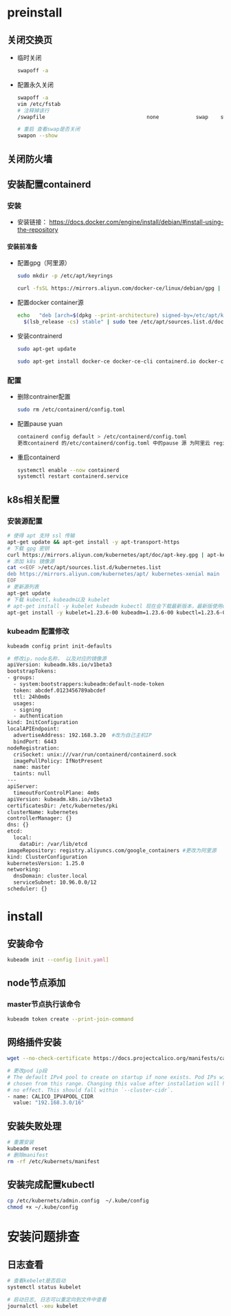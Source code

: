 # preinstall

## 关闭交换页

- 临时关闭

  ```bash
  swapoff -a
  ```

  

- 配置永久关闭

  ```bash
  swapoff -a
  vim /etc/fstab
  # 注释掉该行
  /swapfile                                 none            swap    sw              0       0
  
  # 重启 查看swap是否关闭
  swapon --show
  ```

  

## 关闭防火墙



## 安装配置containerd

### 安装

- 安装链接： https://docs.docker.com/engine/install/debian/#install-using-the-repository

#### 安装前准备

- 配置gpg（阿里源）

  ```bash
  sudo mkdir -p /etc/apt/keyrings
  
  curl -fsSL https://mirrors.aliyun.com/docker-ce/linux/debian/gpg |  sudo gpg --dearmor -o /etc/apt/keyrings/docker.gpg
  ```

  

- 配置docker container源

  ```bash
  echo   "deb [arch=$(dpkg --print-architecture) signed-by=/etc/apt/keyrings/docker.gpg] https://mirrors.tuna.tsinghua.edu.cn/docker-ce/linux/ubuntu \
    $(lsb_release -cs) stable" | sudo tee /etc/apt/sources.list.d/docker.list > /dev/null
  ```

- 安装contrainerd

  ```bash
  sudo apt-get update
  
  sudo apt-get install docker-ce docker-ce-cli containerd.io docker-compose-plugin
  ```

  

### 配置

- 删除contrainer配置

  ```bash
  sudo rm /etc/containerd/config.toml
  ```

- 配置pause yuan

  ```bash
  containerd config default > /etc/containerd/config.toml   
  更改containerd 的/etc/containerd/config.toml 中的pause 源 为阿里云 registry.aliyuncs.com/google_containers
  ```

- 重启containerd

  ```bash
  systemctl enable --now containerd
  systemctl restart containerd.service
  ```

  

## k8s相关配置

### 安装源配置

```bash
# 使得 apt 支持 ssl 传输
apt-get update && apt-get install -y apt-transport-https
# 下载 gpg 密钥
curl https://mirrors.aliyun.com/kubernetes/apt/doc/apt-key.gpg | apt-key add - 
# 添加 k8s 镜像源
cat <<EOF >/etc/apt/sources.list.d/kubernetes.list
deb https://mirrors.aliyun.com/kubernetes/apt/ kubernetes-xenial main
EOF
# 更新源列表
apt-get update
# 下载 kubectl，kubeadm以及 kubelet
# apt-get install -y kubelet kubeadm kubectl 现在会下载最新版本，最新版使用contained
apt-get install -y kubelet=1.23.6-00 kubeadm=1.23.6-00 kubectl=1.23.6-00
```



### kubeadm 配置修改

```bash
kubeadm config print init-defaults

# 修改ip，node名称， 以及对应的镜像源
apiVersion: kubeadm.k8s.io/v1beta3
bootstrapTokens:
- groups:
  - system:bootstrappers:kubeadm:default-node-token
  token: abcdef.0123456789abcdef
  ttl: 24h0m0s
  usages:
  - signing
  - authentication
kind: InitConfiguration
localAPIEndpoint:
  advertiseAddress: 192.168.3.20  #改为自己主机IP
  bindPort: 6443
nodeRegistration:
  criSocket: unix:///var/run/containerd/containerd.sock
  imagePullPolicy: IfNotPresent
  name: master
  taints: null
---
apiServer:
  timeoutForControlPlane: 4m0s
apiVersion: kubeadm.k8s.io/v1beta3
certificatesDir: /etc/kubernetes/pki
clusterName: kubernetes
controllerManager: {}
dns: {}
etcd:
  local:
    dataDir: /var/lib/etcd
imageRepository: registry.aliyuncs.com/google_containers #更改为阿里源
kind: ClusterConfiguration
kubernetesVersion: 1.25.0
networking:
  dnsDomain: cluster.local
  serviceSubnet: 10.96.0.0/12
scheduler: {}


```





# install

## 安装命令

```bash
kubeadm init --config [init.yaml]
```



## node节点添加

### master节点执行该命令

```bash
kubeadm token create --print-join-command
```



## 网络插件安装

```bash
wget --no-check-certificate https://docs.projectcalico.org/manifests/calico.yaml

# 更改pod ip段        
# The default IPv4 pool to create on startup if none exists. Pod IPs will be
# chosen from this range. Changing this value after installation will have
# no effect. This should fall within `--cluster-cidr`.
- name: CALICO_IPV4POOL_CIDR
  value: "192.168.3.0/16"


```



## 安装失败处理

```bash
# 重置安装
kubeadm reset 
# 删除manifest
rm -rf /etc/kubernets/manifest
```



## 安装完成配置kubectl

```bash
cp /etc/kubernets/admin.config  ~/.kube/config
chmod +x ~/.kube/config
```



# 安装问题排查

## 日志查看

```bash
# 查看kebelet是否启动
systemctl status kubelet

# 启动日志, 日志可以重定向到文件中查看
journalctl -xeu kubelet
```



